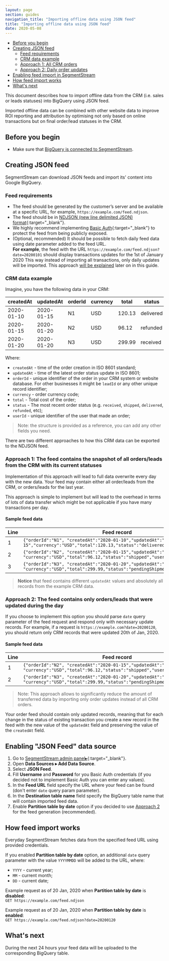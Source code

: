 ```yaml
---
layout: page
section: guides
navigation_title: "Importing offline data using JSON feed"
title: "Importing offline data using JSON feed"
date: 2020-05-08
---
```


<ul class="page-navigation">
  <li><a href="#before-you-begin">Before you begin</a></li>
  <li><a href="#creating-feed">Creating JSON feed</a>
    <ul>
      <li><a href="#feed-requirements">Feed requirements</a></li>
      <li><a href="#crm-data-example">CRM data example</a></li>
      <li><a href="#all-orders">Approach 1: All CRM orders</a></li>
      <li><a href="#daily-updates">Approach 2: Daily order updates</a></li>
    </ul>
  </li>
  <li><a href="#enabling-feed-import">Enabling feed import in SegmentStream</a></li>
  <li><a href="#how-feed-import-works">How feed import works</a></li>
  <li><a href="#next">What's next</a></li>
</ul>
This document describes how to import offline data from the CRM (i.e. sales or leads statuses) into BigQuery using JSON feed.

Imported offline data can be combined with other website data to improve ROI reporting and attribution by optimising not only based on online transactions but on final order/lead statuses in the CRM.

## <a name="before-you-begin"></a> Before you begin
* Make sure that [BigQuery is connected to SegmentStream](/_docs/bigquery/connecting-bigquery).

## <a name="creating-feed"></a>Creating JSON feed

SegmentStream can download JSON feeds and import its' content into Google BigQuery.

### <a name="feed-requirements"></a>Feed requirements
* The feed should be generated by the customer’s server and be available at a specific URL, for example, `https://example.com/feed.ndjson`.
* The feed should be in [NDJSON (new line delimited JSON) format](http://ndjson.org/){:target="_blank"}.
* We highly recommend implementing [Basic Auth](https://en.wikipedia.org/wiki/Basic_access_authentication){:target="_blank"} to protect the feed from being publicly exposed.
* (Optional, recommended) It should be possible to fetch daily feed data using date parameter added to the feed URL.<br/>
**For example**, the feed with the URL `https://example.com/feed.ndjson?date=20200101` should display transactions updates for the 1st of January 2020
This way instead of importing all transactions, only daily updates will be imported. This approach [will be explained](#daily-updates) later on in this guide.

### <a name="crm-data-example"></a>CRM data example

Imagine, you have the following data in your CRM:

createdAt | updatedAt | orderId | currency | total | status  | userId
--- | --- | --- | --- | --- | --- | ---
2020-01-10| 2020-01-15 | N1 | USD | 120.13 | delivered | U1
2020-01-15| 2020-01-20 | N2 | USD | 96.12 | refunded | U2
2020-01-20| 2020-01-20 | N3 | USD | 299.99 | received | U3

Where:
* `createdAt` - time of the order creation in ISO 8601 standard;
* `updatedAt` - time of the latest order status update in ISO 8601;
* `orderId` - unique identifier of the order in your CRM system or website database. For other businesses it might be `leadId` or any other unique record identifier;
* `currency` - order currency code;
* `total` - Total cost of the order;
* `status` - The most recent order status (e.g. `received`, `shipped`, `delivered`, `refunded`, etc);
* `userId` - unique identifier of the user that made an order;

> Note: the structure is provided as a reference, you can add any other fields you need.

There are two different approaches to how this CRM data can be exported to the NDJSON feed.

### <a name="all-orders"></a> Approach 1: The feed contains the snapshot of all orders/leads from the CRM with its current statuses
Implementation of this approach will lead to full data overwrite every day with the new data. Your feed may contain either all order/leads from the CRM, or orders/leads for the last year.

This approach is simple to implement but will lead to the overhead in terms of lots of data transfer which might be not applicable if you have many transactions per day.

#### Sample feed data

Line|Feed record|
--- | --- |
1 | `{"orderId":"N1", "createdAt":"2020-01-10","updatedAt":"2020-01-15","currency":"USD","total":120.13,"status":"delivered","userId":"U1"}`
2 | `{"orderId":"N2", "createdAt":"2020-01-15","updatedAt":"2020-01-20", "currency":"USD","total":96.12,"status":"shipped","userId":"U2"}`
3| `{"orderId":"N3", "createdAt":"2020-01-20","updatedAt":"2020-01-20", "currency":"USD","total":299.99,"status":"pendingShipment","userId":"U3"}`

> **Notice** that feed contains different `updatedAt` values and absolutely all records from the example CRM data.

### <a name="daily-updates"></a>Approach 2: The feed contains only orders/leads that were updated during the day

If you choose to implement this option you should parse `date` query parameter of the feed request and respond only with necessary update records. For example, if a request is `https://example.com?date=20200120`, you should return only CRM records that were updated 20th of Jan, 2020.

#### Sample feed data

Line|Feed record|
--- | --- |
1 | `{"orderId":"N2", "createdAt":"2020-01-15","updatedAt":"2020-01-20", "currency":"USD","total":96.12,"status":"shipped","userId":"U2"}`
2| `{"orderId":"N3", "createdAt":"2020-01-20","updatedAt":"2020-01-20", "currency":"USD","total":299.99,"status":"pendingShipment","userId":"U3"}`

> Note: This approach allows to significantly reduce the amount of transferred data by importing only order updates instead of all CRM orders.

Your order feed should contain only updated records, meaning that for each change in the status of existing transaction you create a new record in the feed with the new value of the `updatedAt` field and preserving the value of the `createdAt` field.

## <a name="enabling-feed-import"></a>Enabling "JSON Feed" data source
1. Go to [SegmentStream admin panel▸](https://admin.segmentstream.com){:target="_blank"}.
2. Open **Data Sources ▸ Add Data Source**.
3. Select **JSON Feed**.
4. Fill **Username** and **Password** for you Basic Auth credentials (if you decided not to implement Basic Auth you can enter any values).
5. In the **Feed URL** field specify the URL where your feed can be found (don't enter `date` query param parameter).
6. In the **Destination table name** field specify the BigQuery table name that will contain imported feed data.
7. Enable **Partition table by date** option if you decided to use [Approach 2](#daily-updates) for the feed generation (recommended).

## <a name="how-feed-import-works"></a> How feed import works

Everyday SegmentStream fetches data from the specified feed URL using provided credentials.

If you enabled **Partition table by date** option, an additional `date` query parameter with the value `YYYYMMDD` will be added to the URL, where:
* `YYYY` - current year;
* `MM` - current month;
* `DD` - current date;

Example request as of 20 Jan, 2020 when **Partition table by date** is **disabled**:<br/>
`GET https://example.com/feed.ndjson`

Example request as of 20 Jan, 2020 when **Partition table by date** is **enabled**:<br/>
`GET https://example.com/feed.ndjson?date=20200120`

## <a name="next"></a>What's next

During the next 24 hours your feed data will be uploaded to the corresponding BigQuery table.

